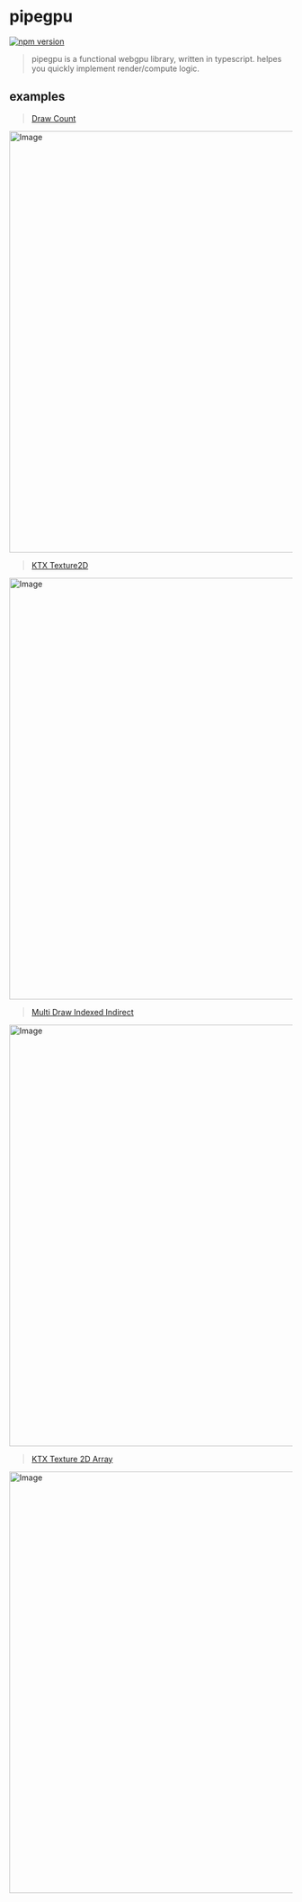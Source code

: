 # pipegpu
[![npm version](https://badge.fury.io/js/pipegpu.svg)](https://badge.fury.io/js/pipegpu)
> pipegpu is a functional webgpu library, written in typescript. helpes you quickly implement render/compute logic.

## examples
> [Draw Count](https://github.com/pipegpu/pipegpu/blob/main/example/tech/initDrawCount.ts)
<img width="1000" height="750" alt="Image" src="https://github.com/user-attachments/assets/28ca9b11-062c-4fac-9ecd-6515b40f815f" />

> [KTX Texture2D](https://github.com/pipegpu/pipegpu/blob/main/example/tech/initKTXTexture2D.ts)
<img width="1000" height="750" alt="Image" src="https://github.com/user-attachments/assets/8f682531-e447-4eda-8e6b-b61c01341911" />

> [Multi Draw Indexed Indirect](https://github.com/pipegpu/pipegpu/blob/main/example/tech/initMultiDrawIndexedIndirect.ts)
<img width="1000" height="750" alt="Image" src="https://github.com/user-attachments/assets/72e2ae51-24f4-492c-b21f-7bbcb4f0905c" />

> [KTX Texture 2D Array](https://github.com/pipegpu/pipegpu/blob/main/example/tech/initKTXTexture2DArray.ts)
<img width="1000" height="750" alt="Image" src="https://github.com/user-attachments/assets/a480d65a-b210-4760-a50a-c41e9ca151ec" />